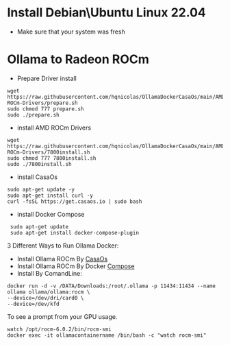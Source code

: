 # Install Debian\Ubuntu Linux 22.04
- Make sure that your system was fresh

# Ollama to Radeon ROCm
- Prepare Driver install
```
wget https://raw.githubusercontent.com/hqnicolas/OllamaDockerCasaOs/main/AMD-ROCm-Drivers/prepare.sh
sudo chmod 777 prepare.sh
sudo ./prepare.sh
```
- install AMD ROCm Drivers
```
wget https://raw.githubusercontent.com/hqnicolas/OllamaDockerCasaOs/main/AMD-ROCm-Drivers/7800install.sh
sudo chmod 777 7800install.sh
sudo ./7800install.sh
```
- install CasaOs
```
sudo apt-get update -y
sudo apt-get install curl -y
curl -fsSL https://get.casaos.io | sudo bash
```
- install Docker Compose
```
 sudo apt-get update
 sudo apt-get install docker-compose-plugin
```
3 Different Ways to Run Ollama Docker:
- Install Ollama ROCm By [CasaOs](https://github.com/hqnicolas/OllamaDockerCasaOs/blob/main/casaos-ollama.yaml)
- Install Ollama ROCm By Docker [Compose](https://github.com/hqnicolas/OllamaDockerCasaOs/blob/main/docker-compose.yml)
- Install By ComandLine:
```
docker run -d -v /DATA/Downloads:/root/.ollama -p 11434:11434 --name ollama ollama/ollama:rocm \
--device=/dev/dri/card0 \
--device=/dev/kfd
```

To see a prompt from your GPU usage.
```
watch /opt/rocm-6.0.2/bin/rocm-smi
docker exec -it ollamacontainername /bin/bash -c "watch rocm-smi"
```
